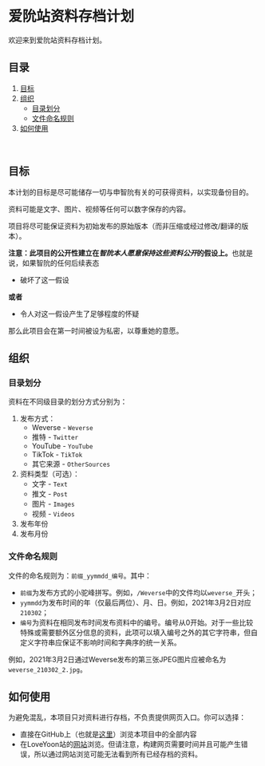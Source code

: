 # 爱阭站资料存档计划

欢迎来到爱阭站资料存档计划。

## 目录

1. [目标](#目标)
2. [组织](#组织)
    - [目录划分](#目录划分)
    - [文件命名规则](#文件命名规则)
3. [如何使用](#如何使用)

<br>

## 目标
本计划的目标是尽可能储存一切与申智阭有关的可获得资料，以实现备份目的。

资料可能是文字、图片、视频等任何可以数字保存的内容。

项目将尽可能保证资料为初始发布的原始版本（而非压缩或经过修改/翻译的版本）。

<strong>注意：此项目的公开性建立在<i>智阭本人愿意保持这些资料公开</i>的假设上。</strong>也就是说，如果智阭的任何后续表态

* 破坏了这一假设

**或者**

* 令人对这一假设产生了足够程度的怀疑

那么此项目会在第一时间被设为私密，以尊重她的意愿。

## 组织
### 目录划分
资料在不同级目录的划分方式分别为：

1. 发布方式：
    - Weverse - `Weverse`
    - 推特 - `Twitter`
    - YouTube - `YouTube`
    - TikTok - `TikTok`
    - 其它来源 - `OtherSources`
2. 资料类型（可选）：
    - 文字 - `Text`
    - 推文 - `Post`
    - 图片 - `Images`
    - 视频 - `Videos`
2. 发布年份
3. 发布月份

### 文件命名规则
文件的命名规则为：`前缀_yymmdd_编号`。其中：

* `前缀`为发布方式的小驼峰拼写。例如，`/Weverse`中的文件均以`weverse_`开头；
* `yymmdd`为发布时间的年（仅最后两位）、月、日。例如，2021年3月2日对应`210302`；
* `编号`为资料在相同发布时间发布资料中的编号。编号从0开始。对于一些比较特殊或需要额外区分信息的资料，此项可以填入编号之外的其它字符串，但自定义字符串应保证不影响时间和字典序的统一关系。

例如，2021年3月2日通过Weverse发布的第三张JPEG图片应被命名为`weverse_210302_2.jpg`。

## 如何使用
为避免混乱，本项目只对资料进行存档，不负责提供网页入口。你可以选择：

* 直接在GitHub上（也就是[这里](https://github.com/ShinJiYoonBar/Project-LoveYoonArchive)）浏览本项目中的全部内容
* 在LoveYoon站的[网站](https://shinjiyoonbar.github.io/ShinJiYoonBar/)浏览。但请注意，构建网页需要时间并且可能产生错误，所以通过网站浏览可能无法看到所有已经存档的资料。